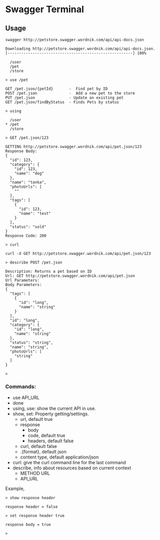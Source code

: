 # Swagger Terminal


## Usage

```
swagger http://petstore.swagger.wordnik.com/api/api-docs.json

Downloading http://petstore.swagger.wordnik.com/api/api-docs.json.
[-------------------------------------------------------] 100%

  /user
  /pet
  /store

> use /pet

GET /pet.json/{petId}       -  Find pet by ID
POST /pet.json              -  Add a new pet to the store
PUT /pet.json               - Update an existing pet
GET /pet.json/findByStatus  - Finds Pets by status

> using 

  /user
* /pet
  /store

> GET /pet.json/123

GETTING http://petstore.swagger.wordnik.com/api/pet.json/123
Response Body: 
{
  "id": 123,
  "category": {
    "id": 123,
    "name": "dog"
  },
  "name": "tonka",
  "photoUrls": [
    ""
  ],
  "tags": [
    {
      "id": 123,
      "name": "test"
    }
  ],
  "status": "sold"
}
Response Code: 200

> curl

curl -X GET http://petstore.swagger.wordnik.com/api/pet.json/123

> describe POST /pet.json

Description: Returns a pet based on ID
Url: GET http://petstore.swagger.wordnik.com/api/pet.json
Url Parameters:
Body Parameters:
{
  "tags": [
    {
      "id": "long",
      "name": "string"
    }
  ],
  "id": "long",
  "category": {
    "id": "long",
    "name": "string"
  },
  "status": "string",
  "name": "string",
  "photoUrls": [
    "string"
  ]
}

>
```

### Commands:

- use API_URL
- done
- using, use: show the current API in use.
- show, set: Property getting/settings.
    - url, default true
    - response
        - body
        - code, default true
        - headers, default false
    - curl, default false
    - .{format}, default json
    - content type, default application/json
- curl: give the curl command line for the last command
- describe, info about resources based on current context
    - METHOD URL
    - API_URL 
    
Example, 

```
> show response header

response header = false

> set response header true

response body = true

>
```




